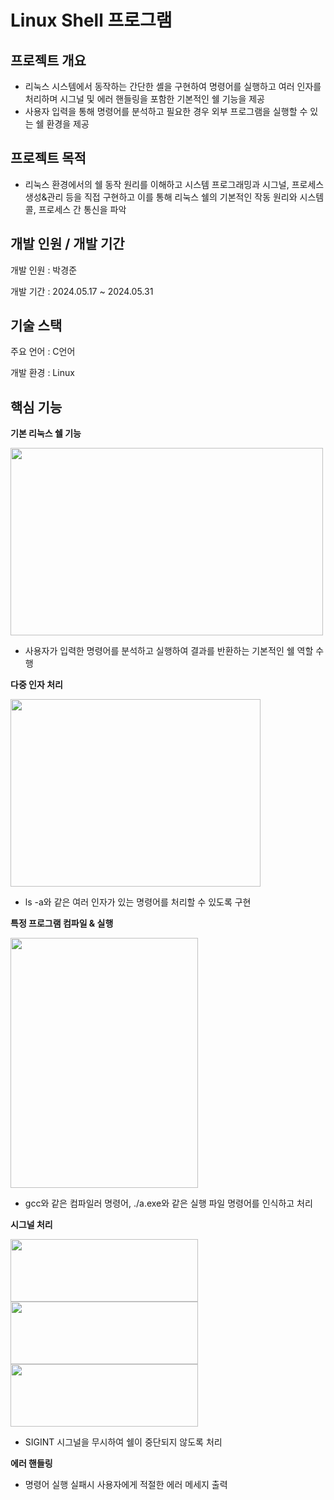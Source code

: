 # Linux Shell 프로그램

## 프로젝트 개요

- 리눅스 시스템에서 동작하는 간단한 셸을 구현하여 명령어를 실행하고 여러 인자를 처리하며 시그널 및 에러 핸들링을 포함한 기본적인 쉘 기능을 제공
- 사용자 입력을 통해 명령어를 분석하고 필요한 경우 외부 프로그램을 실행할 수 있는 쉘 환경을 제공

## 프로젝트 목적

- 리눅스 환경에서의 쉘 동작 원리를 이해하고 시스템 프로그래밍과 시그널, 프로세스 생성&관리 등을 직접 구현하고 이를 통해 리눅스 쉘의 기본적인 작동 원리와 시스템 콜, 프로세스 간 통신을 파악

## 개발 인원 / 개발 기간

개발 인원 : 박경준

개발 기간 : 2024.05.17 ~ 2024.05.31

## 기술 스택

주요 언어 : C언어

개발 환경 : Linux

## 핵심 기능

**기본 리눅스 쉘 기능**

<img src="https://github.com/user-attachments/assets/440924ad-f357-4280-aaa8-3200c2bd46c4" width="500" height="300"/>

- 사용자가 입력한 명령어를 분석하고 실행하여 결과를 반환하는 기본적인 쉘 역할 수행

**다중 인자 처리**

<img src="https://github.com/user-attachments/assets/5df6d46e-5503-4dd1-af3f-2af7b7a78c0f" width="400" height="300"/>

- ls -a와 같은 여러 인자가 있는 명령어를 처리할 수 있도록 구현

**특정 프로그램 컴파일 & 실행**

<img src="https://github.com/user-attachments/assets/447479ff-7e8e-4fbf-af38-83319703793f" width="300" height="400"/>

- gcc와 같은 컴파일러 명령어, ./a.exe와 같은 실행 파일 명령어를 인식하고 처리

**시그널 처리**

<img src="https://github.com/user-attachments/assets/fbc82f16-e9ed-40ce-a5ff-ffaa9351d35e" width="300" height="100"/>
<img src="https://github.com/user-attachments/assets/9146f294-3d35-43e6-9ac4-73b439e04557" width="300" height="100"/>
<img src="https://github.com/user-attachments/assets/592913d2-5353-4b67-8154-12432dd3650e" width="300" height="100"/>

- SIGINT 시그널을 무시하여 쉘이 중단되지 않도록 처리

**에러 핸들링**

- 명령어 실행 실패시 사용자에게 적절한 에러 메세지 출력
